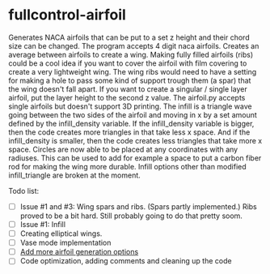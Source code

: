 # fullcontrol-airfoil

Generates NACA airfoils that can be put to a set z height and their chord size can be changed. The program accepts 4 digit naca airfoils.
Creates an average between airfoils to create a wing. Making fully filled airfoils (ribs) could be a cool idea if you want to cover the airfoil with film covering to create a very lightweight wing. The wing ribs would need to have a setting for making a hole to pass some kind of support trough them (a spar) that the wing doesn't fall apart. If you want to create a singular / single layer airfoil, put the layer height to the second z value. The airfoil.py accepts single airfoils but doesn't support 3D printing.
The infill is a triangle wave going between the two sides of the airfoil and moving in x by a set amount defined by the infill_density variable. If the infill_density variable is bigger, then the code creates more triangles in that take less x space. And if the infill_density is smaller, then the code creates less triangles that take more x space.
Circles are now able to be placed at any coordinates with any radiuses. This can be used to add for example a space to put a carbon fiber rod for making the wing more durable. Infill options other than modified infill_triangle are broken at the moment.

Todo list:
- [ ] Issue #1 and #3: Wing spars and ribs. (Spars partly implemented.) Ribs proved to be a bit hard. Still probably going to do that pretty soom.
- [ ] Issue #1: Infill
- [ ] Creating elliptical wings.
- [ ] Vase mode implementation
- [ ] [Add more airfoil generation options](https://en.m.wikipedia.org/wiki/NACA_airfoil)
- [ ] Code optimization, adding comments and cleaning up the code